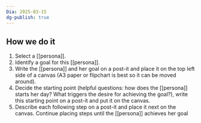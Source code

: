 ```yaml
---
Dia: 2025-03-15
dg-publish: true
---
```

## How we do it

1. Select a [[persona]].
2. Identify a goal for this [[persona]].
3. Write the [[persona]] and her goal on a post-it and place it on the top left side of a canvas (A3 paper or flipchart is best so it can be moved around).
4. Decide the starting point (helpful questions: how does the [[persona]] starts her day? What triggers the desire for achieving the goal?), write this starting point on a post-it and put it on the canvas.
5. Describe each following step on a post-it and place it next on the canvas. Continue placing steps until the [[persona]] achieves her goal